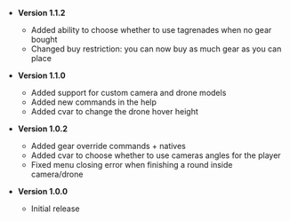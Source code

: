 * **Version 1.1.2**
  * Added ability to choose whether to use tagrenades when no gear bought
  * Changed buy restriction: you can now buy as much gear as you can place

* **Version 1.1.0**
  * Added support for custom camera and drone models
  * Added new commands in the help
  * Added cvar to change the drone hover height


* **Version 1.0.2**
  * Added gear override commands + natives
  * Added cvar to choose whether to use cameras angles for the player
  * Fixed menu closing error when finishing a round inside camera/drone

* **Version 1.0.0**
  * Initial release
